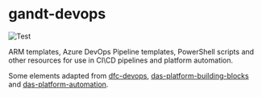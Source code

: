 # gandt-devops

![Test](https://github.com/NickGraham101/gandt-devops/actions/workflows/test.yml/badge.svg)

ARM templates, Azure DevOps Pipeline templates, PowerShell scripts and other resources for use in CI\CD pipelines and platform automation.

Some elements adapted from [dfc-devops](https://github.com/NickGraham101/dfc-devops), [das-platform-building-blocks](https://github.com/SkillsFundingAgency/das-platform-building-blocks) and [das-platform-automation](https://github.com/SkillsFundingAgency/das-platform-automation).
